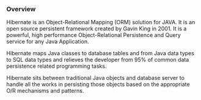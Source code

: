 ### Overview

Hibernate is an Object-Relational Mapping (ORM) solution for JAVA. It is an open source persistent framework created by Gavin King in 2001. It is a powerful, high performance Object-Relational Persistence and Query service for any Java Application.

Hibernate maps Java classes to database tables and from Java data types to SQL data types and relieves the developer from 95% of common data persistence related programming tasks.

Hibernate sits between traditional Java objects and database server to handle all the works in persisting those objects based on the appropriate O/R mechanisms and patterns.
